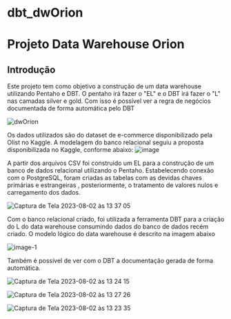 # dbt_dwOrion

# Projeto Data Warehouse Orion

## Introdução

Este projeto tem como objetivo a construção de um data warehouse utilizando Pentaho e DBT. O pentaho irá fazer o "EL" e o DBT irá fazer o "L" nas camadas silver e gold. Com isso é possível ver a regra de negócios documentada de forma automática pelo DBT

![dwOrion](https://github.com/danielcs7/dbt_dwOrion/assets/29869300/f4c5fa65-f639-4576-b275-9d61b0aa286e)


Os dados utilizados são do dataset de e-commerce disponibilizado pela Olist no Kaggle. A modelagem do banco relacional seguiu a proposta disponibilizada no Kaggle, conforme abaixo:
![image](https://github.com/danielcs7/dbt_dwOrion/assets/29869300/4dd6563f-9b55-4839-90f9-90cbd9329f69)


A partir dos arquivos CSV foi construido um EL para a construção de um banco de dados relacional utilizando o Pentaho. Estabelecendo conexão com o PostgreSQL, foram criadas as tabelas com as devidas chaves primárias e estrangeiras , posteriormente, o tratamento de valores nulos e carregamento dos dados.

![Captura de Tela 2023-08-02 às 13 37 05](https://github.com/danielcs7/dbt_dwOrion/assets/29869300/abe0e88f-1e88-44d2-8445-96e6a9ce6c52)


Com o banco relacional criado, foi utilizada a ferramenta DBT para a criação do L do data warehouse consumindo dados do banco de dados recém criado. O modelo lógico do data warehouse é descrito na imagem abaixo

![image-1](https://github.com/danielcs7/dbt_dwOrion/assets/29869300/50f8ed9b-c757-4971-8be6-dd59117f821e)


Também é possível de ver com o DBT a documentação gerada de forma automática.

![Captura de Tela 2023-08-02 às 13 24 15](https://github.com/danielcs7/dbt_dwOrion/assets/29869300/03fd283b-3db7-4970-9699-952d4747dbaa)

![Captura de Tela 2023-08-02 às 13 27 26](https://github.com/danielcs7/dbt_dwOrion/assets/29869300/79f00995-8f08-42b0-8825-e69cf711bcc5)

![Captura de Tela 2023-08-02 às 13 23 35](https://github.com/danielcs7/dbt_dwOrion/assets/29869300/8a07614b-0c0e-4080-b979-325966d5c082)

